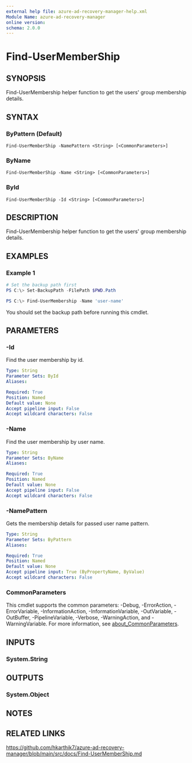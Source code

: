 ```yaml
---
external help file: azure-ad-recovery-manager-help.xml
Module Name: azure-ad-recovery-manager
online version:
schema: 2.0.0
---
```


# Find-UserMemberShip

## SYNOPSIS

Find-UserMembership helper function to get the users' group membership details.

## SYNTAX

### ByPattern (Default)
```
Find-UserMemberShip -NamePattern <String> [<CommonParameters>]
```

### ByName
```
Find-UserMemberShip -Name <String> [<CommonParameters>]
```

### ById
```
Find-UserMemberShip -Id <String> [<CommonParameters>]
```

## DESCRIPTION

Find-UserMembership helper function to get the users' group membership details.

## EXAMPLES

### Example 1

```powershell
# Set the backup path first
PS C:\> Set-BackupPath -FilePath $PWD.Path

PS C:\> Find-UserMembership -Name 'user-name'
```

You should set the backup path before running this cmdlet.

## PARAMETERS

### -Id

Find the user membership by id.

```yaml
Type: String
Parameter Sets: ById
Aliases:

Required: True
Position: Named
Default value: None
Accept pipeline input: False
Accept wildcard characters: False
```

### -Name

Find the user membership by user name.

```yaml
Type: String
Parameter Sets: ByName
Aliases:

Required: True
Position: Named
Default value: None
Accept pipeline input: False
Accept wildcard characters: False
```

### -NamePattern

Gets the membership details for passed user name pattern.

```yaml
Type: String
Parameter Sets: ByPattern
Aliases:

Required: True
Position: Named
Default value: None
Accept pipeline input: True (ByPropertyName, ByValue)
Accept wildcard characters: False
```

### CommonParameters
This cmdlet supports the common parameters: -Debug, -ErrorAction, -ErrorVariable, -InformationAction, -InformationVariable, -OutVariable, -OutBuffer, -PipelineVariable, -Verbose, -WarningAction, and -WarningVariable. For more information, see [about_CommonParameters](http://go.microsoft.com/fwlink/?LinkID=113216).

## INPUTS

### System.String

## OUTPUTS

### System.Object

## NOTES

## RELATED LINKS

https://github.com/hkarthik7/azure-ad-recovery-manager/blob/main/src/docs/Find-UserMemberShip.md
